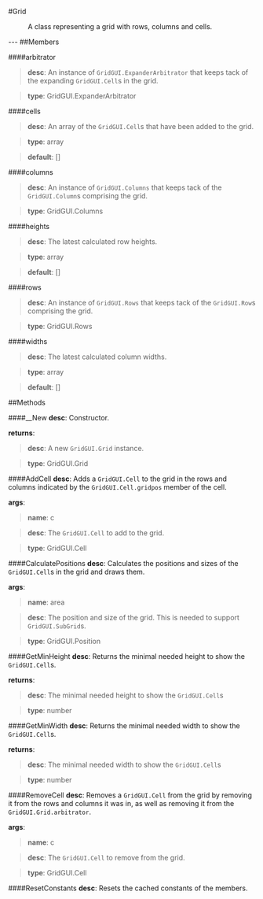 #Grid
<figure markdown="1">
A class representing a grid with rows, columns and cells.
</figure>
---
##Members

####arbitrator

> **desc**: An instance of `GridGUI.ExpanderArbitrator` that keeps tack of the expanding `GridGUI.Cell`s in the grid.

> **type**: GridGUI.ExpanderArbitrator

####cells

> **desc**: An array of the `GridGUI.Cell`s that have been added to the grid.

> **type**: array

> **default**: []

####columns

> **desc**: An instance of `GridGUI.Columns` that keeps tack of the `GridGUI.Column`s comprising the grid.

> **type**: GridGUI.Columns

####heights

> **desc**: The latest calculated row heights.

> **type**: array

> **default**: []

####rows

> **desc**: An instance of `GridGUI.Rows` that keeps tack of the `GridGUI.Row`s comprising the grid.

> **type**: GridGUI.Rows

####widths

> **desc**: The latest calculated column widths.

> **type**: array

> **default**: []

##Methods

####__New
**desc**: Constructor.

**returns**:

> **desc**: A new `GridGUI.Grid` instance.

> **type**: GridGUI.Grid

####AddCell
**desc**: Adds a `GridGUI.Cell` to the grid in the rows and columns indicated by the `GridGUI.Cell.gridpos` member of the cell.

**args**:

> **name**: c

> **desc**: The `GridGUI.Cell` to add to the grid.

> **type**: GridGUI.Cell

####CalculatePositions
**desc**: Calculates the positions and sizes of the `GridGUI.Cell`s in the grid and draws them.

**args**:

> **name**: area

> **desc**: The position and size of the grid. This is needed to support `GridGUI.SubGrid`s.

> **type**: GridGUI.Position

####GetMinHeight
**desc**: Returns the minimal needed height to show the `GridGUI.Cell`s.

**returns**:

> **desc**: The minimal needed height to show the `GridGUI.Cell`s

> **type**: number

####GetMinWidth
**desc**: Returns the minimal needed width to show the `GridGUI.Cell`s.

**returns**:

> **desc**: The minimal needed width to show the `GridGUI.Cell`s

> **type**: number

####RemoveCell
**desc**: Removes a `GridGUI.Cell` from the grid by removing it from the rows and columns it was in, as well as removing it from the `GridGUI.Grid.arbitrator`.

**args**:

> **name**: c

> **desc**: The `GridGUI.Cell` to remove from the grid.

> **type**: GridGUI.Cell

####ResetConstants
**desc**: Resets the cached constants of the members.

